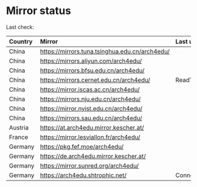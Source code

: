 <script src="./time.js"></script>
# Mirror status
Last check: <script type="text/javascript">localize(1756293600.6292913);</script>

|Country|Mirror|Last update|
|:------|:-----|:----------|
|China|https://mirrors.tuna.tsinghua.edu.cn/arch4edu/|<script type="text/javascript">localize(1756277145);</script>|
|China|https://mirrors.aliyun.com/arch4edu/|<script type="text/javascript">localize(1756277145);</script>|
|China|https://mirrors.bfsu.edu.cn/arch4edu/|<script type="text/javascript">localize(1756234458);</script>|
|China|https://mirrors.cernet.edu.cn/arch4edu/|ReadTimeout|
|China|https://mirror.iscas.ac.cn/arch4edu/|<script type="text/javascript">localize(1756277145);</script>|
|China|https://mirrors.nju.edu.cn/arch4edu/|<script type="text/javascript">localize(1756234458);</script>|
|China|https://mirror.nyist.edu.cn/arch4edu/|<script type="text/javascript">localize(1756277145);</script>|
|China|https://mirrors.sau.edu.cn/arch4edu/|<script type="text/javascript">localize(1756104457);</script>|
|Austria|https://at.arch4edu.mirror.kescher.at/|<script type="text/javascript">localize(1756104457);</script>|
|France|https://mirror.lesviallon.fr/arch4edu/|<script type="text/javascript">localize(1756234458);</script>|
|Germany|https://pkg.fef.moe/arch4edu/|<script type="text/javascript">localize(1756104457);</script>|
|Germany|https://de.arch4edu.mirror.kescher.at/|<script type="text/javascript">localize(1756104457);</script>|
|Germany|https://mirror.sunred.org/arch4edu/|<script type="text/javascript">localize(1756277145);</script>|
|Germany|https://arch4edu.shtrophic.net/|ConnectionError|

<script src="./tablefilter/tablefilter.js"></script>
<script src="./table.js"></script>